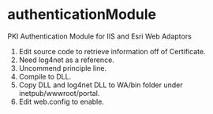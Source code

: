 # authenticationModule
PKI Authentication Module for IIS and Esri Web Adaptors


1.  Edit source code to retrieve information off of Certificate.
2.  Need log4net as a reference.
3.  Uncommend principle line.
4.  Compile to DLL.
5.  Copy DLL and log4net DLL to WA/bin folder under inetpub/wwwroot/portal.
6.  Edit web.config to enable.
